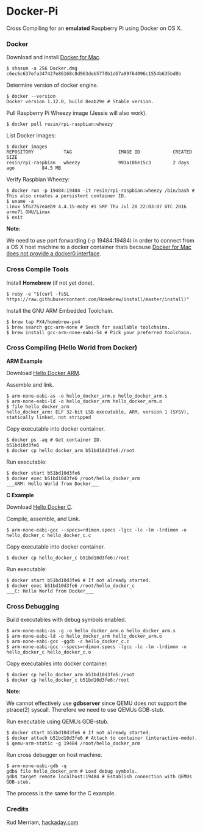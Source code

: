 # Docker-Pi
Cross Compiling for an **emulated** Raspberry Pi using Docker on OS X.

### Docker

Download and install [Docker for Mac](https://www.docker.com/products/docker#/mac).

```
$ shasum -a 256 Docker.dmg
c6ec6c637efa347427e86168c8d963deb5770b1d67a99f64096c1554b635bd8b
```

Determine version of docker engine.

```
$ docker --version
Docker version 1.12.0, build 8eab29e # Stable version.
```

Pull Raspberry Pi Wheezy image (Jessie will also work).

```
$ docker pull resin/rpi-raspbian:wheezy
```

List Docker images:

```
$ docker images
REPOSITORY           TAG                 IMAGE ID            CREATED             SIZE
resin/rpi-raspbian   wheezy              991a10be15c3        2 days ago          84.5 MB
```

Verify Raspbian Wheezy:

```
$ docker run -p 19484:19484 -it resin/rpi-raspbian:wheezy /bin/bash # This also creates a persistent container ID.
$ uname -a
Linux 5f62767eaeb9 4.4.15-moby #1 SMP Thu Jul 28 22:03:07 UTC 2016 armv7l GNU/Linux
$ exit
```

**Note:**

We need to use port forwarding (-p 19484:19484) in order to connect from a OS X host machine to a docker container thats because [Docker for Mac does not provide a docker0 interface](https://github.com/docker/docker/issues/22753).

### Cross Compile Tools

Install **Homebrew** (if not yet done).

```
$ ruby -e "$(curl -fsSL https://raw.githubusercontent.com/Homebrew/install/master/install)"
```

Install the GNU ARM Embedded Toolchain.

```
$ brew tap PX4/homebrew-px4
$ brew search gcc-arm-none # Seach for available toolchains.
$ brew install gcc-arm-none-eabi-54 # Pick your preferred toolchain.
```

### Cross Compiling (Hello World from Docker)

**ARM Example**

Download [Hello Docker ARM](https://raw.githubusercontent.com/b2bSec/OSX-RPI-ARM/master/hello_docker_arm.s).

Assemble and link.

```
$ arm-none-eabi-as -o hello_docker_arm.o hello_docker_arm.s
$ arm-none-eabi-ld -o hello_docker_arm hello_docker_arm.o
$ file hello_docker_arm
hello_docker_arm: ELF 32-bit LSB executable, ARM, version 1 (SYSV), statically linked, not stripped
```

Copy executable into docker container.

```
$ docker ps -aq # Get container ID.
b51bd10d3fe6
$ docker cp hello_docker_arm b51bd10d3fe6:/root
```

Run executable:

```
$ docker start b51bd10d3fe6
$ docker exec b51bd10d3fe6 /root/hello_docker_arm
___ARM: Hello World from Docker___
```

**C Example**

Download [Hello Docker C](https://raw.githubusercontent.com/b2bSec/OSX-RPI-ARM/master/hello_docker_c.c).

Compile, assemble, and Link.

```
$ arm-none-eabi-gcc --specs=rdimon.specs -lgcc -lc -lm -lrdimon -o hello_docker_c hello_docker_c.c
```

Copy executable into docker container.

```
$ docker cp hello_docker_c b51bd10d3fe6:/root
```

Run executable:

```
$ docker start b51bd10d3fe6 # If not already started.
$ docker exec b51bd10d3fe6 /root/hello_docker_c
___C: Hello World from Docker___
```

### Cross Debugging

Build executables with debug symbols enabled.

```
$ arm-none-eabi-as -g -o hello_docker_arm.o hello_docker_arm.s
$ arm-none-eabi-ld -o hello_docker_arm hello_docker_arm.o
$ arm-none-eabi-gcc -ggdb -c hello_docker_c.c
$ arm-none-eabi-gcc --specs=rdimon.specs -lgcc -lc -lm -lrdimon -o hello_docker_c hello_docker_c.o
```

Copy executables into docker container.

```
$ docker cp hello_docker_arm b51bd10d3fe6:/root
$ docker cp hello_docker_c b51bd10d3fe6:/root
```

**Note:**

We cannot effectively use **gdbserver** since QEMU does not support the ptrace(2) syscall.
Therefore we need to use QEMUs GDB-stub.

Run executable using QEMUs GDB-stub.

```
$ docker start b51bd10d3fe6 # If not already started.
$ docker attach b51bd10d3fe6 # Attach to container (interactive-mode).
$ qemu-arm-static -g 19484 /root/hello_docker_arm
```

Run cross debugger on host machine.

```
$ arm-none-eabi-gdb -q
gdb$ file hello_docker_arm # Load debug symbols.
gdb$ target remote localhost:19484 # Establish connection with QEMUs GDB-stub.
```

The process is the same for the C example.

### Credits

Rud Merriam, [hackaday.com](http://hackaday.com/2016/02/03/code-craft-cross-compiling-for-the-raspberry-pi/)

